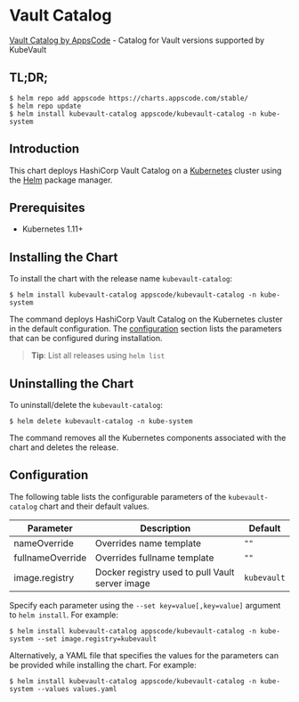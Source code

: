 # Vault Catalog

[Vault Catalog by AppsCode](https://github.com/kubevault/operator) - Catalog for Vault versions supported by KubeVault

## TL;DR;

```console
$ helm repo add appscode https://charts.appscode.com/stable/
$ helm repo update
$ helm install kubevault-catalog appscode/kubevault-catalog -n kube-system
```

## Introduction

This chart deploys HashiCorp Vault Catalog on a [Kubernetes](http://kubernetes.io) cluster using the [Helm](https://helm.sh) package manager.

## Prerequisites

- Kubernetes 1.11+

## Installing the Chart

To install the chart with the release name `kubevault-catalog`:

```console
$ helm install kubevault-catalog appscode/kubevault-catalog -n kube-system
```

The command deploys HashiCorp Vault Catalog on the Kubernetes cluster in the default configuration. The [configuration](#configuration) section lists the parameters that can be configured during installation.

> **Tip**: List all releases using `helm list`

## Uninstalling the Chart

To uninstall/delete the `kubevault-catalog`:

```console
$ helm delete kubevault-catalog -n kube-system
```

The command removes all the Kubernetes components associated with the chart and deletes the release.
## Configuration

The following table lists the configurable parameters of the `kubevault-catalog` chart and their default values.

|    Parameter     |                   Description                   |   Default   |
|------------------|-------------------------------------------------|-------------|
| nameOverride     | Overrides name template                         | `""`        |
| fullnameOverride | Overrides fullname template                     | `""`        |
| image.registry   | Docker registry used to pull Vault server image | `kubevault` |


Specify each parameter using the `--set key=value[,key=value]` argument to `helm install`. For example:

```console
$ helm install kubevault-catalog appscode/kubevault-catalog -n kube-system --set image.registry=kubevault
```

Alternatively, a YAML file that specifies the values for the parameters can be provided while
installing the chart. For example:

```console
$ helm install kubevault-catalog appscode/kubevault-catalog -n kube-system --values values.yaml
```
